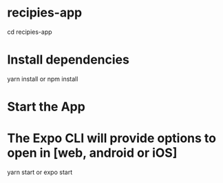 # recipies-app
cd recipies-app
# Install dependencies
yarn install or npm install

# Start the App
#  The Expo CLI will provide options to open in [web, android or iOS]
yarn start or expo start

